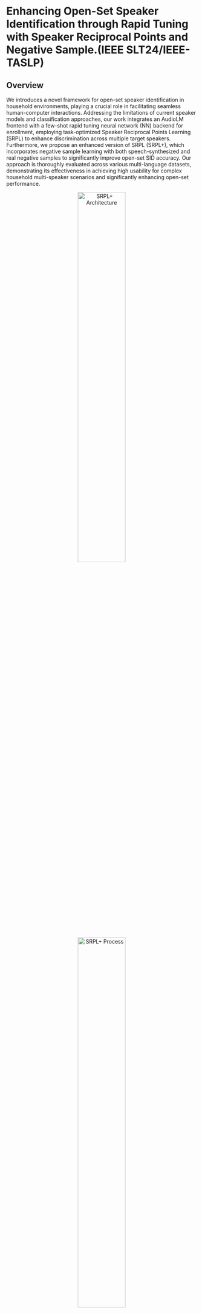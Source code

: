 # Enhancing Open-Set Speaker Identification through Rapid Tuning with Speaker Reciprocal Points and Negative Sample.(IEEE SLT24/IEEE-TASLP)

## Overview
We introduces a novel framework for open-set speaker identification in household environments, playing a crucial role in facilitating seamless human-computer interactions. Addressing the limitations of current speaker models and classification approaches, our work integrates an AudioLM frontend with a few-shot rapid tuning neural network (NN) backend for enrollment, employing task-optimized Speaker Reciprocal Points Learning (SRPL) to enhance discrimination across multiple target speakers. Furthermore, we propose an enhanced version of SRPL (SRPL+), which incorporates negative sample learning with both speech-synthesized and real negative samples to significantly improve open-set SID accuracy. Our approach is thoroughly evaluated across various multi-language datasets, demonstrating its effectiveness in achieving high usability for complex household multi-speaker scenarios and significantly enhancing open-set performance.

<p align="center">
  <img src="images/srpl_arch.png" alt="SRPL+ Architecture" width="50%" />
</p>
<p align="center">
  <img src="images/srpl.png" alt="SRPL+ Process" width="50%" />
</p>

## Dataset
We utilize two primary datasets in our research:

**Qualcomm Speech**: Dataset links and our experimental settings.

[Link to Qualcomm Speech dataset](https://developer.qualcomm.com/project/keyword-speech-dataset)

| Target Speakers | Unknown Speakers | N-fold |
|----------|----------|----------|
| 5/10 | 10 | 3 |

**FFSVC HiMia**: Dataset links and our experimental settings.

[Link to HiMia dataset](https://aishelltech.com/wakeup_data)

| Target Speakers | Unknown Speakers | N-fold |
|----------|----------|----------|
| 5/10 | 10 | 3 |

**Example split for training and testing**:

[Example split](https://github.com/srplplus/srplplus.github.io/tree/main/QSpeech_wavLMTDNN_embs/emb_test)

## Pretrained Audio Large Model
Our methodology is built upon a pretrained audio large model WavLM-base-plus for TDNN speaker verification, specifically designed to capture the nuances of human speech and speaker characteristics. This model serves as the foundation for our rapid tuning process, allowing for effective speaker identification. We use the 512 dimensional WavLM-base-plus with TDNN extracted speaker embedding for our backend rapid tuning and enrollment (SRPL+) models.

[Link and Details to the pretrained WavLM-TDNN AudioLM](https://huggingface.co/microsoft/wavlm-base-plus-sv)

<p align="center">
  <img src="images/wavlm.png" alt="SRPL+ Architecture" width="50%" />
</p>

## Evaluations
The evaluation section details the performance metrics on open-set speaker identification. The Open Set Classification Rate (OSCR) calculates the area under the curve mapping the Correct Classification Rate (CCR) for known classes to the False Positive Rate (FPR) for unknown data, offering a threshold-independent evaluation for open-set.

<!-- $CCR(TH) = \frac{|\{x \in TestData^{k} \mid \arg\max_{k} P(k|x) = k \cap P(k|x) \geq TH\}|}{|TestData^{k}|}$

$FPR(TH) = \frac{|\{x \mid x \in Unknown \cap \max_k P(k|x) \geq TH\}|}{|Unknown|}$ -->
![emb plot](images/eq.png)

We provide the implementation of core evaluation metrics, along with other evaluation metrics, in our code repository. An inference script is also provided to evaluate the model on our example testing split data.

[Inference script and evaluation metrics implementation](https://github.com/srplplus/srplplus.github.io/blob/main/inference_demo.ipynb)

## Code
Code used in this research for model training, and evaluation, is available for public use after publication. This encourages reproducibility and further experimentation in the field.

[SRPL+ code repository](https://github.com/srplplus/srplplus.github.io)

## Visualization and Evaluations
We present a series of visualizations and detailed evaluations to illustrate our method's effectiveness as in the paper. The t-sne embedding plots clearly demostrate the effectiveness of our method.

![emb plot](images/emb_srpl.png)

<!-- [Link to visualizations and detailed evaluations]() -->

<!-- ## How to Use
This section provides a step-by-step guide on how to replicate our research findings, including setting up the environment, preprocessing the data, training the model, and conducting evaluations. -->

## Citation
Please cite our work if it contributes to your research:

Chen, Zhiyong, et al. "Enhancing Open-Set Speaker Identification through Rapid Tuning with Speaker Reciprocal Points and Negative Sample." arXiv preprint arXiv:2409.15742 (2024).
